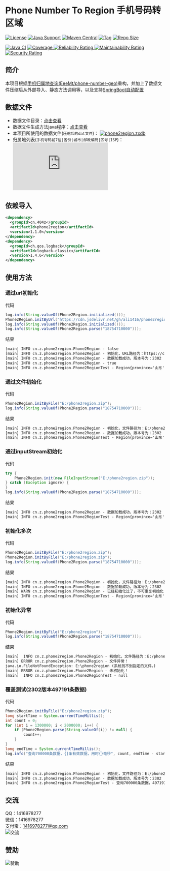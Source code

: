 # Phone Number To Region 手机号码转区域

[![License](https://img.shields.io/github/license/ali1416/phone2region?label=License)](https://opensource.org/licenses/BSD-3-Clause)
[![Java Support](https://img.shields.io/badge/Java-8+-green)](https://openjdk.org/)
[![Maven Central](https://img.shields.io/maven-central/v/cn.404z/phone2region?label=Maven%20Central)](https://mvnrepository.com/artifact/cn.404z/phone2region)
[![Tag](https://img.shields.io/github/v/tag/ali1416/phone2region?label=Tag)](https://github.com/ALI1416/phone2region/tags)
[![Repo Size](https://img.shields.io/github/repo-size/ali1416/phone2region?label=Repo%20Size&color=success)](https://github.com/ALI1416/phone2region)

[![Java CI](https://github.com/ALI1416/phone2region/actions/workflows/ci.yml/badge.svg)](https://github.com/ALI1416/phone2region/actions/workflows/ci.yml)
[![Coverage](https://sonarcloud.io/api/project_badges/measure?project=ALI1416_phone2region&metric=coverage)
![Reliability Rating](https://sonarcloud.io/api/project_badges/measure?project=ALI1416_phone2region&metric=reliability_rating)
![Maintainability Rating](https://sonarcloud.io/api/project_badges/measure?project=ALI1416_phone2region&metric=sqale_rating)
![Security Rating](https://sonarcloud.io/api/project_badges/measure?project=ALI1416_phone2region&metric=security_rating)](https://sonarcloud.io/summary/new_code?id=ALI1416_phone2region)

## 简介

本项目根据[手机归属地查询(EeeMt/phone-number-geo)](https://github.com/EeeMt/phone-number-geo)重构，并加上了数据文件压缩后从外部导入、静态方法调用等，以及支持[SpringBoot自动配置](https://github.com/ALI1416/phone2region-spring-boot-autoconfigure)

## 数据文件

- 数据文件目录：[点击查看](./data)
- 数据文件生成方法java程序：[点击查看](./src/test/java/cn/z/phone2region/DataGenerationTest.java)
- 本项目所使用的数据文件(`压缩后的dat文件`)：
[![phone2region.zxdb](https://img.shields.io/github/size/ali1416/phone2region/data/phone2region.zdat?label=%E7%82%B9%E5%87%BB%E4%B8%8B%E8%BD%BD%20phone2region.zdat&color=success)](https://cdn.jsdelivr.net/gh/ali1416/phone2region@master/data/phone2region.zdat)
- 归属地列表(`手机号码前7位|省份|城市|邮政编码|区号|ISP`)：
[![phone2region.txt](https://img.shields.io/github/size/ali1416/phone2region/data/phone2region.txt?label=%E7%82%B9%E5%87%BB%E4%B8%8B%E8%BD%BD%20phone2region.txt&color=success)](https://cdn.jsdelivr.net/gh/ali1416/phone2region@master/data/phone2region.txt)

## 依赖导入

```xml
<dependency>
  <groupId>cn.404z</groupId>
  <artifactId>phone2region</artifactId>
  <version>1.1.0</version>
</dependency>
<dependency>
  <groupId>ch.qos.logback</groupId>
  <artifactId>logback-classic</artifactId>
  <version>1.4.6</version>
</dependency>
```

## 使用方法

### 通过url初始化

代码

```java
log.info(String.valueOf(Phone2Region.initialized()));
Phone2Region.initByUrl("https://cdn.jsdelivr.net/gh/ali1416/phone2region@master/data/phone2region.zdat");
log.info(String.valueOf(Phone2Region.initialized()));
log.info(String.valueOf(Phone2Region.parse("18754710000")));
```

结果

```txt
[main] INFO cn.z.phone2region.Phone2Region - false
[main] INFO cn.z.phone2region.Phone2Region - 初始化，URL路径为：https://cdn.jsdelivr.net/gh/ali1416/phone2region@master/data/phone2region.zdat
[main] INFO cn.z.phone2region.Phone2Region - 数据加载成功，版本号为：2302
[main] INFO cn.z.phone2region.Phone2Region - true
[main] INFO cn.z.phone2region.Phone2RegionTest - Region{province='山东', city='济宁', zipCode='272000', areaCode='0537', isp='移动'}
```

### 通过文件初始化

代码

```java
Phone2Region.initByFile("E:/phone2region.zip");
log.info(String.valueOf(Phone2Region.parse("18754710000")));
```

结果

```txt
[main] INFO cn.z.phone2region.Phone2Region - 初始化，文件路径为：E:/phone2region.zip
[main] INFO cn.z.phone2region.Phone2Region - 数据加载成功，版本号为：2302
[main] INFO cn.z.phone2region.Phone2RegionTest - Region{province='山东', city='济宁', zipCode='272000', areaCode='0537', isp='移动'}
```

### 通过inputStream初始化

代码

```java
try {
    Phone2Region.init(new FileInputStream("E:/phone2region.zip"));
} catch (Exception ignore) {
}
log.info(String.valueOf(Phone2Region.parse("18754710000")));
```

结果

```txt
[main] INFO cn.z.phone2region.Phone2Region - 数据加载成功，版本号为：2302
[main] INFO cn.z.phone2region.Phone2RegionTest - Region{province='山东', city='济宁', zipCode='272000', areaCode='0537', isp='移动'}
```

### 初始化多次

代码

```java
Phone2Region.initByFile("E:/phone2region.zip");
Phone2Region.initByFile("E:/phone2region.zip");
log.info(String.valueOf(Phone2Region.parse("18754710000")));
```

结果

```txt
[main] INFO cn.z.phone2region.Phone2Region - 初始化，文件路径为：E:/phone2region.zip
[main] INFO cn.z.phone2region.Phone2Region - 数据加载成功，版本号为：2302
[main] WARN cn.z.phone2region.Phone2Region - 已经初始化过了，不可重复初始化！
[main] INFO cn.z.phone2region.Phone2RegionTest - Region{province='山东', city='济宁', zipCode='272000', areaCode='0537', isp='移动'}
```

### 初始化异常

代码

```java
Phone2Region.initByFile("E:/phone2region");
log.info(String.valueOf(Phone2Region.parse("18754710000")));
```

结果

```txt
[main]  INFO cn.z.phone2region.Phone2Region - 初始化，文件路径为：E:/phone2region
[main] ERROR cn.z.phone2region.Phone2Region - 文件异常！
java.io.FileNotFoundException: E:\phone2region (系统找不到指定的文件。)
[main] ERROR cn.z.phone2region.Phone2Region - 未初始化！
[main]  INFO cn.z.phone2region.Phone2RegionTest - null
```

### 覆盖测试(2302版本497191条数据)

代码

```java
Phone2Region.initByFile("E:/phone2region.zip");
long startTime = System.currentTimeMillis();
int count = 0;
for (int i = 1300000; i < 2000000; i++) {
    if (Phone2Region.parse(String.valueOf(i)) != null) {
        count++;
    }
}
long endTime = System.currentTimeMillis();
log.info("查询700000条数据，{}条有效数据，用时{}毫秒", count, endTime - startTime);
```

结果

```txt
[main] INFO cn.z.phone2region.Phone2Region - 初始化，文件路径为：E:/phone2region.zip
[main] INFO cn.z.phone2region.Phone2Region - 数据加载成功，版本号为：2302
[main] INFO cn.z.phone2region.Phone2RegionTest - 查询700000条数据，497191条有效数据，用时322毫秒
```

## 交流

QQ：1416978277  
微信：1416978277  
支付宝：1416978277@qq.com  
![交流](https://cdn.jsdelivr.net/gh/ALI1416/ALI1416/image/contact.png)

## 赞助

![赞助](https://cdn.jsdelivr.net/gh/ALI1416/ALI1416/image/donate.png)
